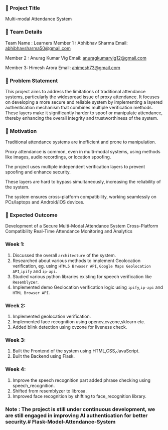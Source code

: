 ### 🧠 Project Title
Multi-modal Attendance System

### 👥 Team Details
Team Name : Learners
Member 1 : Abhibhav Sharma
Email: abhibhavsharma50@gmail.com

Member 2 : Anurag Kumar Vig
Email: anuragkumarvig12@gmail.com

Member 3: Himesh Arora
Email: ahimesh73@gmail.com

### 🧩 Problem Statement
This project aims to address the limitations of traditional attendance systems, particularly the widespread issue of proxy attendance. It focuses on developing a more secure and reliable system by implementing a layered authentication mechanism that combines multiple verification methods. These layers make it significantly harder to spoof or manipulate attendance, thereby enhancing the overall integrity and trustworthiness of the system.

### 🚀 Motivation
Traditional attendance systems are inefficient and prone to manipulation.

Proxy attendance is common, even in multi-modal systems, using methods like images, audio recordings, or location spoofing.

The project uses multiple independent verification layers to prevent spoofing and enhance security.

These layers are hard to bypass simultaneously, increasing the reliability of the system.

The system ensures cross-platform compatibility, working seamlessly on PCs/laptops and Android/iOS devices.

### 🎯 Expected Outcome
Development of a Secure Multi-Modal Attendance System
Cross-Platform Compatibility
Real-Time Attendance Monitoring and Analytics


### Week 1:

1. Discussed the overall `architecture` of the system.
2. Researched about various methods to implement Geolocation verification, eg. using `HTML5 Brwoser API`, `Google Maps Geolocation API`,`ipify` and `ip-api`.
3. Studied various python libraries existing for speech verification like `Resemblyzer`.
4. Implemented demo Geolocation verification logic using `ipify`,`ip-api` and `HTML Browser API`.


### Week 2:
1. Implemented geolocation verification.
2. Implemented face recognition using opencv,cvzone,sklearn etc.
3. Added blink detection using cvzone for liveness check.


### Week 3:
1. Built the Frontend of the system using HTML,CSS,JavaScript.
2. Built the Backend using Flask.

### Week 4:
1. Improve the speech recognition part added phrase checking using speech_recognition.
2. Shifted from resemblyzer to librosa.
3. Improved face recognition by shifting to face_recognition library.


### Note : The project is still under continuous development, we are still engaged in improving AI authentication for better security.#   F l a s k - M o d e l - A t t e n d a n c e - S y s t e m  
 